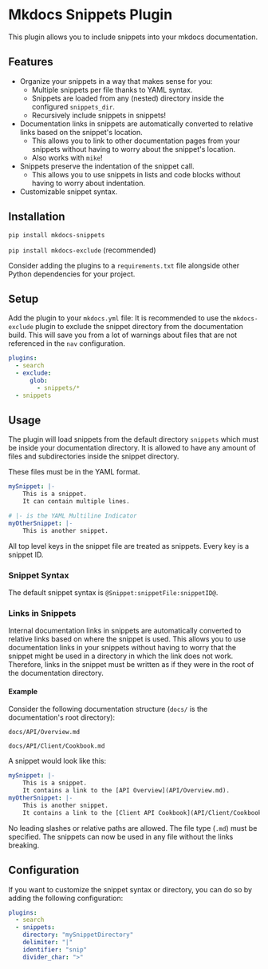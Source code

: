# Mkdocs Snippets Plugin

This plugin allows you to include snippets into your mkdocs documentation.

## Features

* Organize your snippets in a way that makes sense for you: 
  * Multiple snippets per file thanks to YAML syntax.
  * Snippets are loaded from any (nested) directory inside the configured `snippets_dir`.
  * Recursively include snippets in snippets!
* Documentation links in snippets are automatically converted to relative links based on the snippet's location.
  * This allows you to link to other documentation pages from your snippets without having to worry about the snippet's location.
  * Also works with `mike`!
* Snippets preserve the indentation of the snippet call.
  * This allows you to use snippets in lists and code blocks without having to worry about indentation. 
* Customizable snippet syntax.

## Installation
`pip install mkdocs-snippets`

`pip install mkdocs-exclude` (recommended)

Consider adding the plugins to a `requirements.txt` file alongside other Python dependencies for your project.

## Setup
Add the plugin to your `mkdocs.yml` file:
It is recommended to use the `mkdocs-exclude` plugin to exclude the snippet directory from the documentation build.
This will save you from a lot of warnings about files that are not referenced in the `nav` configuration.
```yaml
plugins:
  - search
  - exclude:
      glob:
        - snippets/*
  - snippets
```

## Usage
The plugin will load snippets from the default directory `snippets` which must be inside your documentation directory.
It is allowed to have any amount of files and subdirectories inside the snippet directory.

These files must be in the YAML format.
```yaml
mySnippet: |- 
    This is a snippet.
    It can contain multiple lines.

# |- is the YAML Multiline Indicator
myOtherSnippet: |-
    This is another snippet. 
```
All top level keys in the snippet file are treated as snippets. Every key is a snippet ID.

### Snippet Syntax
The default snippet syntax is `@Snippet:snippetFile:snippetID@`.

### Links in Snippets
Internal documentation links in snippets are automatically converted to relative links based on where the snippet is used.
This allows you to use documentation links in your snippets without having to worry that the snippet might be used in a directory
in which the link does not work.
Therefore, links in the snippet must be written as if they were in the root of the documentation directory.

#### Example
Consider the following documentation structure (`docs/` is the documentation's root directory):

`docs/API/Overview.md`

`docs/API/Client/Cookbook.md`

A snippet would look like this:
```yaml
mySnippet: |-
    This is a snippet.
    It contains a link to the [API Overview](API/Overview.md).
myOtherSnippet: |-
    This is another snippet.
    It contains a link to the [Client API Cookbook](API/Client/Cookbook.md).
```
No leading slashes or relative paths are allowed. The file type (`.md`) must be specified.
The snippets can now be used in any file without the links breaking.

## Configuration

If you want to customize the snippet syntax or directory, you can do so by adding the following configuration:
```yaml
plugins:
  - search
  - snippets:
    directory: "mySnippetDirectory"
    delimiter: "|"
    identifier: "snip"
    divider_char: ">"
```
